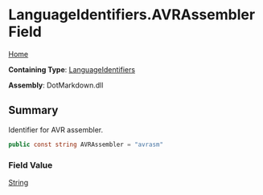 # LanguageIdentifiers\.AVRAssembler Field

[Home](../../../README.md)

**Containing Type**: [LanguageIdentifiers](../README.md)

**Assembly**: DotMarkdown\.dll

## Summary

Identifier for AVR assembler\.

```csharp
public const string AVRAssembler = "avrasm"
```

### Field Value

[String](https://docs.microsoft.com/en-us/dotnet/api/system.string)

